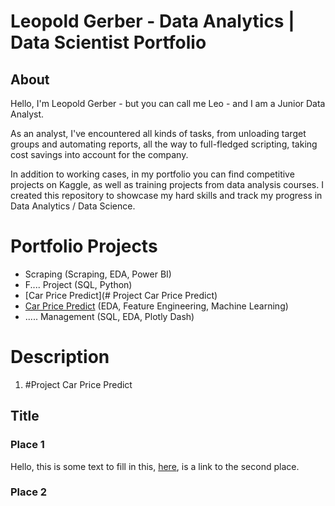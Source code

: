 # Leopold Gerber - Data Analytics | Data Scientist Portfolio
## About
Hello, I'm Leopold Gerber - but you can call me Leo - and I am a Junior Data Analyst.

As an analyst, I've encountered all kinds of tasks, from unloading target groups and automating reports, all the way to full-fledged scripting, taking cost savings into account for the company. 

In addition to working cases, in my portfolio you can find competitive projects on Kaggle, as well as training projects from data analysis courses.
I created this repository to showcase my hard skills and track my progress in Data Analytics / Data Science.

# Portfolio Projects
- Scraping (Scraping, EDA, Power BI)
- F.... Project (SQL, Python)
- [Car Price Predict](# Project Car Price Predict)
- [Car Price Predict](Project%20Car%20Price%20Predict.ipynb) (EDA, Feature Engineering, Machine Learning)
- ..... Management (SQL, EDA, Plotly Dash)


# Description


1. #Project Car Price Predict

## Title

### Place 1

Hello, this is some text to fill in this, [here](#place-2), is a link to the second place.

### Place 2
